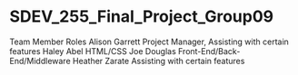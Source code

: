 # SDEV_255_Final_Project_Group09



Team Member
Roles
Alison Garrett
Project Manager, Assisting with certain features
Haley Abel
HTML/CSS
Joe Douglas
Front-End/Back-End/Middleware
Heather Zarate
Assisting with certain features

